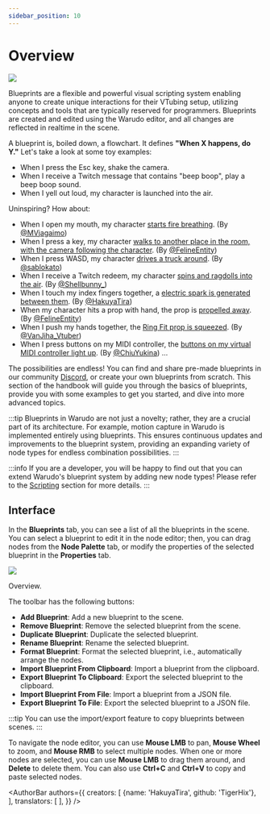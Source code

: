```yaml
---
sidebar_position: 10
---
```


# Overview

![](/doc-img/blueprints-cover.jpg)

Blueprints are a flexible and powerful visual scripting system enabling anyone to create unique interactions for their VTubing setup, utilizing concepts and tools that are typically reserved for programmers. Blueprints are created and edited using the Warudo editor, and all changes are reflected in realtime in the scene.

A blueprint is, boiled down, a flowchart. It defines **"When X happens, do Y."** Let's take a look at some toy examples:

* When I press the Esc key, shake the camera.
* When I receive a Twitch message that contains "beep boop", play a beep boop sound.
* When I yell out loud, my character is launched into the air.

Uninspiring? How about:

* When I open my mouth, my character [starts fire breathing](https://twitter.com/MVjagaimo/status/1725869971845333173/video/1). (By [@MVjagaimo](https://twitter.com/MVjagaimo))
* When I press a key, my character [walks to another place in the room, with the camera following the character](https://twitter.com/FelineEntity/status/1730225167572615582). (By [@FelineEntity](https://twitter.com/FelineEntity))
* When I press WASD, my character [drives a truck around](https://twitter.com/sablokato/status/1731679138677768700). (By [@sablokato](https://twitter.com/sablokato))
* When I receive a Twitch redeem, my character [spins and ragdolls into the air](https://twitter.com/Shellbunny_/status/1712629869488853260). (By [@Shellbunny_](https://twitter.com/Shellbunny_))
* When I touch my index fingers together, a [electric spark is generated between them](https://twitter.com/hakuyalabs/status/1724364814158360767). (By [@HakuyaTira](https://twitter.com/hakuyatira))
* When my character hits a prop with hand, the prop is [propelled away](https://twitter.com/FelineEntity/status/1727379837185319176). (By [@FelineEntity](https://twitter.com/FelineEntity))
* When I push my hands together, the [Ring Fit prop is squeezed](https://twitter.com/VanJiha_Vtuber/status/1737645095095341397/video/1). (By [@VanJiha_Vtuber](https://twitter.com/VanJiha_Vtuber))
* When I press buttons on my MIDI controller, the [buttons on my virtual MIDI controller light up](https://twitter.com/ChiuYukina/status/1734913824086729149). (By [@ChiuYukina](https://twitter.com/ChiuYukina))
  ...

The possibilities are endless! You can find and share pre-made blueprints in our community [Discord](https://discord.gg/warudo), or create your own blueprints from scratch. This section of the handbook will guide you through the basics of blueprints, provide you with some examples to get you started, and dive into more advanced topics.

:::tip
Blueprints in Warudo are not just a novelty; rather, they are a crucial part of its architecture. For example, motion capture in Warudo is implemented entirely using blueprints. This ensures continuous updates and improvements to the blueprint system, providing an expanding variety of node types for endless combination possibilities.
:::

:::info
If you are a developer, you will be happy to find out that you can extend Warudo's blueprint system by adding new node types! Please refer to the [Scripting](../scripting/overview) section for more details.
:::

## Interface

In the **Blueprints** tab, you can see a list of all the blueprints in the scene. You can select a blueprint to edit it in the node editor; then, you can drag nodes from the **Node Palette** tab, or modify the properties of the selected blueprint in the **Properties** tab.

![](/doc-img/en-blueprints-1.png)
<p class="img-desc">Overview.</p>

The toolbar has the following buttons:
* **Add Blueprint**: Add a new blueprint to the scene.
* **Remove Blueprint**: Remove the selected blueprint from the scene.
* **Duplicate Blueprint**: Duplicate the selected blueprint.
* **Rename Blueprint**: Rename the selected blueprint.
* **Format Blueprint**: Format the selected blueprint, i.e., automatically arrange the nodes.
* **Import Blueprint From Clipboard**: Import a blueprint from the clipboard.
* **Export Blueprint To Clipboard**: Export the selected blueprint to the clipboard.
* **Import Blueprint From File**: Import a blueprint from a JSON file.
* **Export Blueprint To File**: Export the selected blueprint to a JSON file.

:::tip
You can use the import/export feature to copy blueprints between scenes.
:::

To navigate the node editor, you can use **Mouse LMB** to pan, **Mouse Wheel** to zoom, and **Mouse RMB** to select multiple nodes. When one or more nodes are selected, you can use **Mouse LMB** to drag them around, and **Delete** to delete them. You can also use **Ctrl+C** and **Ctrl+V** to copy and paste selected nodes.

<AuthorBar authors={{
  creators: [
    {name: 'HakuyaTira', github: 'TigerHix'},
  ],
  translators: [
  ],
}} />
